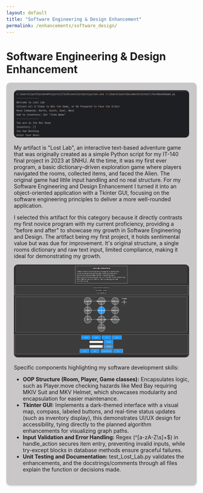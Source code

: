 ```yaml
---
layout: default
title: "Software Engineering & Design Enhancement"
permalink: /enhancements/software_design/
---
```


# Software Engineering & Design Enhancement 

<div style="background-color: #c9c7c7; padding: 20px; border-radius: 10px; box-shadow: 0 2px 5px rgba(0,0,0,0.1); margin-bottom: 30px;">

<!-- Original Game Screenshot -->
<div style="text-align:center; margin-bottom: 15px;">
  <img src="images/OG Running.png" alt="Original LostLab Running Screenshot" style="max-width:100%; border-radius:10px;">
</div>

My artifact is "Lost Lab", an interactive text-based adventure game that was originally created as a simple Python script for my IT-140 final project in 2023 at SNHU. At the time, it was my first ever program, a basic dictionary-driven exploration game where players navigated the rooms, collected items, and faced the Alien. The original game had little input handling and no real structure. For my Software Engineering and Design Enhancement I turned it into an object-oriented application with a Tkinter GUI, focusing on the software engineering principles to deliver a more well-rounded application. 

I selected this artifact for this category because it directly contrasts my first novice program with my current proficiency, providing a "before and after" to showcase my growth in Software Engineering and Design. The artifact being my first project, it holds sentimental value but was due for improvement. It's original structure, a single rooms dictionary and raw text input, limited compliance, making it ideal for demonstrating my growth.

<!-- Final Game Running Screenshot -->
<div style="text-align:center; margin-bottom: 15px;">
  <img src="images/FinalGameRunning.png" alt="Final LostLab Enhanced Running Screenshot" style="max-width:100%; border-radius:10px;">
</div>

Specific components highlighting my software development skills:
- **OOP Structure (Room, Player, Game classes):** Encapsulates logic, such as Player.move checking hazards like Med Bay requiring MKIV Suit and MKV Helmet, which showcases modularity and encapsulation for easier maintenance.
- **Tkinter GUI:** Implements a dark-themed interface with a visual map, compass, labeled buttons, and real-time status updates (such as inventory display), this demonstrates UI/UX design for accessibility, tying directly to the planned algorithm enhancements for visualizing graph paths.
- **Input Validation and Error Handling:** Regex (^[a-zA-Z\s]+$) in handle_action secures item entry, preventing invalid inputs, while try-except blocks in database methods ensure graceful failures.
- **Unit Testing and Documentation:** test_Lost_Lab.py validates the enhancements, and the docstrings/comments through all files explain the function or decisions made.

</div>
